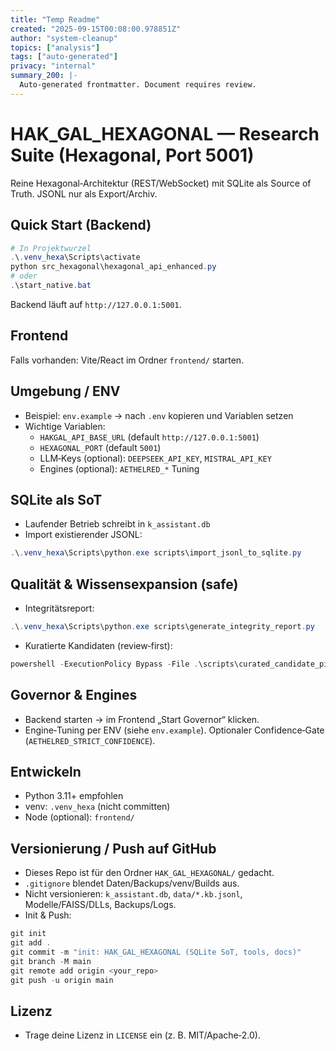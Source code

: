 ```yaml
---
title: "Temp Readme"
created: "2025-09-15T00:08:00.978851Z"
author: "system-cleanup"
topics: ["analysis"]
tags: ["auto-generated"]
privacy: "internal"
summary_200: |-
  Auto-generated frontmatter. Document requires review.
---
```


# HAK_GAL_HEXAGONAL — Research Suite (Hexagonal, Port 5001)

Reine Hexagonal‑Architektur (REST/WebSocket) mit SQLite als Source of Truth. JSONL nur als Export/Archiv.

## Quick Start (Backend)
```powershell
# In Projektwurzel
.\.venv_hexa\Scripts\activate
python src_hexagonal\hexagonal_api_enhanced.py
# oder
.\start_native.bat
```
Backend läuft auf `http://127.0.0.1:5001`.

## Frontend
Falls vorhanden: Vite/React im Ordner `frontend/` starten.

## Umgebung / ENV
- Beispiel: `env.example` → nach `.env` kopieren und Variablen setzen
- Wichtige Variablen:
  - `HAKGAL_API_BASE_URL` (default `http://127.0.0.1:5001`)
  - `HEXAGONAL_PORT` (default `5001`)
  - LLM‑Keys (optional): `DEEPSEEK_API_KEY`, `MISTRAL_API_KEY`
  - Engines (optional): `AETHELRED_*` Tuning

## SQLite als SoT
- Laufender Betrieb schreibt in `k_assistant.db`
- Import existierender JSONL:
```powershell
.\.venv_hexa\Scripts\python.exe scripts\import_jsonl_to_sqlite.py
```

## Qualität & Wissensexpansion (safe)
- Integritätsreport:
```powershell
.\.venv_hexa\Scripts\python.exe scripts\generate_integrity_report.py
```
- Kuratierte Kandidaten (review‑first):
```powershell
powershell -ExecutionPolicy Bypass -File .\scripts\curated_candidate_pipeline.ps1 -Limit 5000
```

## Governor & Engines
- Backend starten → im Frontend „Start Governor“ klicken.
- Engine‑Tuning per ENV (siehe `env.example`). Optionaler Confidence‑Gate (`AETHELRED_STRICT_CONFIDENCE`).

## Entwickeln
- Python 3.11+ empfohlen
- venv: `.venv_hexa` (nicht committen)
- Node (optional): `frontend/`

## Versionierung / Push auf GitHub
- Dieses Repo ist für den Ordner `HAK_GAL_HEXAGONAL/` gedacht.
- `.gitignore` blendet Daten/Backups/venv/Builds aus.
- Nicht versionieren: `k_assistant.db`, `data/*.kb.jsonl`, Modelle/FAISS/DLLs, Backups/Logs.
- Init & Push:
```powershell
git init
git add .
git commit -m "init: HAK_GAL_HEXAGONAL (SQLite SoT, tools, docs)"
git branch -M main
git remote add origin <your_repo>
git push -u origin main
```

## Lizenz
- Trage deine Lizenz in `LICENSE` ein (z. B. MIT/Apache‑2.0).
